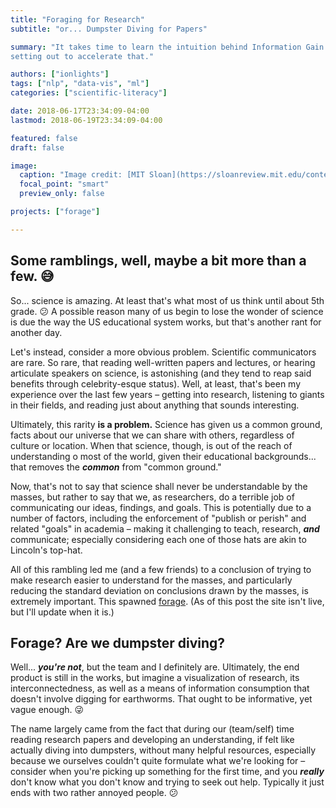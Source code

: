 ```yaml
---
title: "Foraging for Research"
subtitle: "or... Dumpster Diving for Papers"

summary: "It takes time to learn the intuition behind Information Gain... We're
setting out to accelerate that."

authors: ["ionlights"]
tags: ["nlp", "data-vis", "ml"]
categories: ["scientific-literacy"]

date: 2018-06-17T23:34:09-04:00
lastmod: 2018-06-19T23:34:09-04:00

featured: false
draft: false

image:
  caption: "Image credit: [MIT Sloan](https://sloanreview.mit.edu/content/uploads/2018/09/GEN-Faro-Marketing-Market-Research-Big-Data-Analysis-1200.jpg)"
  focal_point: "smart"
  preview_only: false

projects: ["forage"]

---
```


## Some ramblings, well, maybe a bit more than a few. :sweat_smile:

So... science is amazing. At least that's what most of us think until about
5th grade. :confused: A possible reason many of us begin to lose the wonder of
science is due the way the US educational system works, but that's another rant
for another day.

Let's instead, consider a more obvious problem. Scientific communicators are
rare. So rare, that reading well-written papers and lectures, or hearing
articulate speakers on science, is astonishing (and they tend to reap said
benefits through celebrity-esque status). Well, at least, that's been my
experience over the last few years &ndash; getting into research, listening to
giants in their fields, and reading just about anything that sounds interesting.

Ultimately, this rarity **is a problem.** Science has given us a common ground,
facts about our universe that we can share with others, regardless of culture or
location. When that science, though, is out of the reach of understanding o
most of the world, given their educational backgrounds... that removes the
**_common_** from "common ground."

Now, that's not to say that science shall never be understandable by the masses,
but rather to say that we, as researchers, do a terrible job of communicating
our ideas, findings, and goals. This is potentially due to a number of factors,
including the enforcement of "publish or perish" and related "goals" in academia
&ndash;  making it challenging to teach, research, **_and_** communicate;
especially considering each one of those hats are akin to Lincoln's top-hat.

All of this rambling led me (and a few friends) to a conclusion of trying to
make research easier to understand for the masses, and particularly reducing
the standard deviation on conclusions drawn by the masses, is extremely
important. This spawned [forage][forage]. (As of this post the site isn't live,
but I'll update when it is.)

## Forage? Are we dumpster diving?

Well... **_you're not_**, but the team and I definitely are. Ultimately, the end
product is still in the works, but imagine a visualization of research, its
interconnectedness, as well as a means of information consumption that doesn't
involve digging for earthworms. That ought to be informative, yet vague enough.
:stuck_out_tongue_winking_eye:

The name largely came from the fact that during our (team/self) time reading
research papers and developing an understanding, if felt like actually diving
into dumpsters, without many helpful resources, especially because we ourselves
couldn't quite formulate what we're looking for – consider when you're picking
up something for the first time, and you **_really_** don't know what you don't
know and trying to seek out help. Typically it just ends with two rather annoyed
people. :confused:

[forage]: https://forage.ionlights.com/
